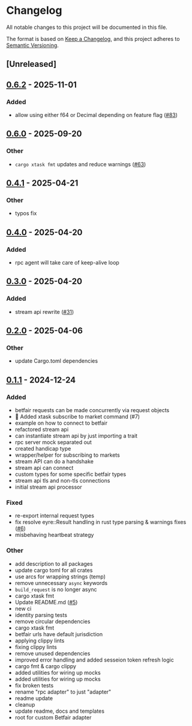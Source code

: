 # Changelog

All notable changes to this project will be documented in this file.

The format is based on [Keep a Changelog](https://keepachangelog.com/en/1.0.0/),
and this project adheres to [Semantic Versioning](https://semver.org/spec/v2.0.0.html).

## [Unreleased]

## [0.6.2](https://github.com/roberts-pumpurs/betfair-adapter-rs/compare/betfair-adapter-v0.6.1...betfair-adapter-v0.6.2) - 2025-11-01

### Added

- allow using either f64 or Decimal depending on feature flag ([#83](https://github.com/roberts-pumpurs/betfair-adapter-rs/pull/83))

## [0.6.0](https://github.com/roberts-pumpurs/betfair-adapter-rs/compare/betfair-adapter-v0.5.2...betfair-adapter-v0.6.0) - 2025-09-20

### Other

- `cargo xtask fmt` updates and reduce warnings ([#63](https://github.com/roberts-pumpurs/betfair-adapter-rs/pull/63))

## [0.4.1](https://github.com/roberts-pumpurs/betfair-adapter-rs/compare/betfair-adapter-v0.4.0...betfair-adapter-v0.4.1) - 2025-04-21

### Other

- typos fix

## [0.4.0](https://github.com/roberts-pumpurs/betfair-adapter-rs/compare/betfair-adapter-v0.3.0...betfair-adapter-v0.4.0) - 2025-04-20

### Added

- rpc agent will take care of keep-alive loop

## [0.3.0](https://github.com/roberts-pumpurs/betfair-adapter-rs/compare/betfair-adapter-v0.2.1...betfair-adapter-v0.3.0) - 2025-04-20

### Added

- stream api rewrite ([#31](https://github.com/roberts-pumpurs/betfair-adapter-rs/pull/31))

## [0.2.0](https://github.com/roberts-pumpurs/betfair-adapter-rs/compare/betfair-adapter-v0.1.2...betfair-adapter-v0.2.0) - 2025-04-06

### Other

- update Cargo.toml dependencies

## [0.1.1](https://github.com/roberts-pumpurs/betfair-adapter-rs/compare/betfair-adapter-v0.1.0...betfair-adapter-v0.1.1) - 2024-12-24

### Added

- betfair requests can be made concurrently via request objects
- :art: Added xtask subscribe to market command (#7)
- example on how to connect to betfair
- refactored stream api
- can instantiate stream api by just importing a trait
- rpc server mock separated out
- created handicap type
- wrapper/helper for subscribing to markets
- stream API can do a handshake
- stream api can connect
- custom types for some specific betfair types
- stream api tls and non-tls connections
- initial stream api processor

### Fixed

- re-export internal request types
- fix resolve eyre::Result handling in rust type parsing & warnings fixes ([#6](https://github.com/roberts-pumpurs/betfair-adapter-rs/pull/6))
- misbehaving heartbeat strategy

### Other

- add description to all packages
- update cargo toml for all crates
- use arcs for wrapping strings (temp)
- remove unnecessary `async` keywords
- `build_request` is no longer async
- cargo xtask fmt
- Update README.md ([#5](https://github.com/roberts-pumpurs/betfair-adapter-rs/pull/5))
- new ci
- identity parsing tests
- remove circular dependencies
- cargo xtask fmt
- betfair urls have default jurisdiction
- applying clippy lints
- fixing clippy lints
- remove unused dependencies
- improved error handling and added sesseion token refresh logic
- cargo fmt & cargo clippy
- added utilities for wiring up mocks
- added utilities for wiring up mocks
- fix broken tests
- rename "rpc adapter" to just "adapter"
- readme update
- cleanup
- update readme, docs and templates
- root for custom Betfair adapter
